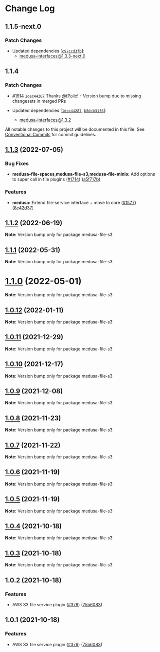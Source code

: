 # Change Log

## 1.1.5-next.0

### Patch Changes

- Updated dependencies [[`c97ccd3fb`](https://github.com/medusajs/medusa/commit/c97ccd3fb5dbe796b0e4fbf37def5bb6e8201557)]:
  - medusa-interfaces@1.3.3-next.0

## 1.1.4

### Patch Changes

- [#1914](https://github.com/medusajs/medusa/pull/1914) [`1dec44287`](https://github.com/medusajs/medusa/commit/1dec44287df5ac69b4c5769b59f9ebef58d3da68) Thanks [@fPolic](https://github.com/fPolic)! - Version bump due to missing changesets in merged PRs

- Updated dependencies [[`1dec44287`](https://github.com/medusajs/medusa/commit/1dec44287df5ac69b4c5769b59f9ebef58d3da68), [`b8ddb31f6`](https://github.com/medusajs/medusa/commit/b8ddb31f6fe296a11d2d988276ba8e991c37fa9b)]:
  - medusa-interfaces@1.3.2

All notable changes to this project will be documented in this file.
See [Conventional Commits](https://conventionalcommits.org) for commit guidelines.

## [1.1.3](https://github.com/medusajs/medusa/compare/medusa-file-s3@1.1.2...medusa-file-s3@1.1.3) (2022-07-05)

### Bug Fixes

- **medusa-file-spaces,medusa-file-s3,medusa-file-minio:** Add options to super call in file plugins ([#1714](https://github.com/medusajs/medusa/issues/1714)) ([a5f717b](https://github.com/medusajs/medusa/commit/a5f717be5ae1954f3dbf1e7b2edb35d11088a8c8))

### Features

- **medusa:** Extend file-service interface + move to core ([#1577](https://github.com/medusajs/medusa/issues/1577)) ([8e42d37](https://github.com/medusajs/medusa/commit/8e42d37e84e80c003b9c0311117ab8a8871aa61b))

## [1.1.2](https://github.com/medusajs/medusa/compare/medusa-file-s3@1.1.0...medusa-file-s3@1.1.2) (2022-06-19)

**Note:** Version bump only for package medusa-file-s3

## [1.1.1](https://github.com/medusajs/medusa/compare/medusa-file-s3@1.1.0...medusa-file-s3@1.1.1) (2022-05-31)

**Note:** Version bump only for package medusa-file-s3

# [1.1.0](https://github.com/medusajs/medusa/compare/medusa-file-s3@1.0.12...medusa-file-s3@1.1.0) (2022-05-01)

**Note:** Version bump only for package medusa-file-s3

## [1.0.12](https://github.com/medusajs/medusa/compare/medusa-file-s3@1.0.11...medusa-file-s3@1.0.12) (2022-01-11)

**Note:** Version bump only for package medusa-file-s3

## [1.0.11](https://github.com/medusajs/medusa/compare/medusa-file-s3@1.0.10...medusa-file-s3@1.0.11) (2021-12-29)

**Note:** Version bump only for package medusa-file-s3

## [1.0.10](https://github.com/medusajs/medusa/compare/medusa-file-s3@1.0.9...medusa-file-s3@1.0.10) (2021-12-17)

**Note:** Version bump only for package medusa-file-s3

## [1.0.9](https://github.com/medusajs/medusa/compare/medusa-file-s3@1.0.8...medusa-file-s3@1.0.9) (2021-12-08)

**Note:** Version bump only for package medusa-file-s3

## [1.0.8](https://github.com/medusajs/medusa/compare/medusa-file-s3@1.0.7...medusa-file-s3@1.0.8) (2021-11-23)

**Note:** Version bump only for package medusa-file-s3

## [1.0.7](https://github.com/medusajs/medusa/compare/medusa-file-s3@1.0.6...medusa-file-s3@1.0.7) (2021-11-22)

**Note:** Version bump only for package medusa-file-s3

## [1.0.6](https://github.com/medusajs/medusa/compare/medusa-file-s3@1.0.5...medusa-file-s3@1.0.6) (2021-11-19)

**Note:** Version bump only for package medusa-file-s3

## [1.0.5](https://github.com/medusajs/medusa/compare/medusa-file-s3@1.0.4...medusa-file-s3@1.0.5) (2021-11-19)

**Note:** Version bump only for package medusa-file-s3

## [1.0.4](https://github.com/medusajs/medusa/compare/medusa-file-s3@1.0.3...medusa-file-s3@1.0.4) (2021-10-18)

**Note:** Version bump only for package medusa-file-s3

## [1.0.3](https://github.com/medusajs/medusa/compare/medusa-file-s3@1.0.2...medusa-file-s3@1.0.3) (2021-10-18)

**Note:** Version bump only for package medusa-file-s3

## 1.0.2 (2021-10-18)

### Features

- AWS S3 file service plugin ([#376](https://github.com/medusajs/medusa/issues/376)) ([75b6083](https://github.com/medusajs/medusa/commit/75b608330b51a2c4ac22e7e63766346d17dda9a7))

## 1.0.1 (2021-10-18)

### Features

- AWS S3 file service plugin ([#376](https://github.com/medusajs/medusa/issues/376)) ([75b6083](https://github.com/medusajs/medusa/commit/75b608330b51a2c4ac22e7e63766346d17dda9a7))
